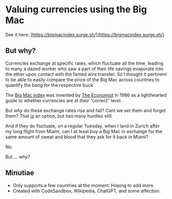 # Valuing currencies using the Big Mac

See it here: [https://bigmacindex.surge.sh/](https://bigmacindex.surge.sh/)



## But why?
Currencies exchange at specific rates, which fluctuate all the time, leading to many a dazed worker who saw a part of their life savings evaporate into the ether upon contact with the famed wire transfer. So I thought it pertinent to be able to easily compare the price of the Big Mac across countries to quantify the bang for the respective buck. 

The [Big Mac index](https://en.wikipedia.org/wiki/Big_Mac_Index) was invented by [The Economist](https://www.economist.com/big-mac-index) in 1986 as a lighthearted guide to whether currencies are at their “correct” level. 
 

But _why_ do these exchange rates rise and fall? Cant we set them and forget them? That [is](https://www.investopedia.com/terms/c/currency-peg.asp) an option, but has many hurdles still. 

And if they do fluctuate, on a regular Tuesday, when I land in Zurich after my long flight from Miami, can I at least buy a Big Mac in exchange for the same amount of sweat and blood that they ask for it back in Miami?

No. 

But.... _why_?

## Minutiae 
- Only supports a few countries at the moment. Hoping to add more. 
- Created with CodeSandbox, Wikipedia, ChatGPT, and some affection. 
